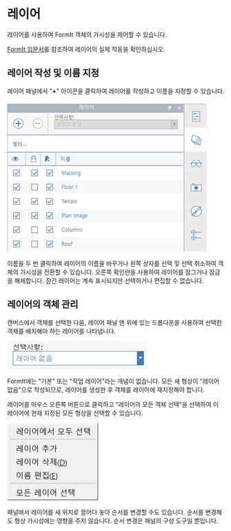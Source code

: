 # 레이어

레이어를 사용하여 FormIt 객체의 가시성을 제어할 수 있습니다.

[FormIt 입문서](https://windows.help.formit.autodesk.com/building-the-farnsworth-house/control-visibility-with-layers)를 참조하여 레이어의 실제 작동을 확인하십시오.

## 레이어 작성 및 이름 지정

레이어 패널에서 "**+**" 아이콘을 클릭하여 레이어를 작성하고 이름을 지정할 수 있습니다.

![](../.gitbook/assets/layer-locking-image.jpg)

이름을 두 번 클릭하여 레이어의 이름을 바꾸거나 왼쪽 상자를 선택 및 선택 취소하여 객체의 가시성을 전환할 수 있습니다. 오른쪽 확인란을 사용하여 레이어를 잠그거나 잠금을 해제합니다. 잠긴 레이어는 계속 표시되지만 선택하거나 편집할 수 없습니다.

## 레이어의 객체 관리

캔버스에서 객체를 선택한 다음, 레이어 패널 맨 위에 있는 드롭다운을 사용하여 선택한 객체를 배치해야 하는 레이어를 나타냅니다.

![](../.gitbook/assets/20191216-layers-panel-2.png)

FormIt에는 "기본" 또는 "작업 레이어"라는 개념이 없습니다. 모든 새 형상이 "레이어 없음"으로 작성되므로, 레이어를 생성한 후 객체를 레이어에 재지정해야 합니다.

레이어를 마우스 오른쪽 버튼으로 클릭하고 "레이어의 모든 객체 선택"을 선택하여 이 레이어에 현재 지정된 모든 형상을 선택할 수 있습니다.

![](../.gitbook/assets/20191216-layers-panel-3.png)

패널에서 레이어를 새 위치로 끌어다 놓아 순서를 변경할 수도 있습니다. 순서를 변경해도 형상 가시성에는 영향을 주지 않습니다. 순서 변경은 패널의 구성 도구일 뿐입니다.

